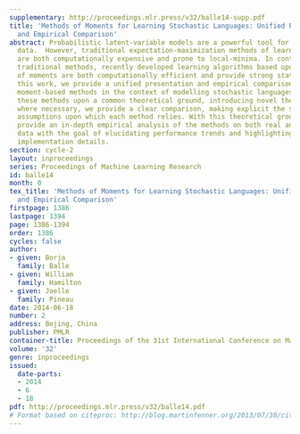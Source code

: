 ```yaml
---
supplementary: http://proceedings.mlr.press/v32/balle14-supp.pdf
title: 'Methods of Moments for Learning Stochastic Languages: Unified Presentation
  and Empirical Comparison'
abstract: Probabilistic latent-variable models are a powerful tool for modelling structured
  data.  However, traditional expectation-maximization methods of learning such models
  are both computationally expensive and prone to local-minima. In contrast to these
  traditional methods, recently developed learning algorithms based upon the method
  of moments are both computationally efficient and provide strong statistical guarantees.  In
  this work, we provide a unified presentation and empirical comparison of three general
  moment-based methods in the context of modelling stochastic languages. By rephrasing
  these methods upon a common theoretical ground, introducing novel theoretical results
  where necessary, we provide a clear comparison, making explicit the statistical
  assumptions upon which each method relies. With this theoretical grounding, we then
  provide an in-depth empirical analysis of the methods on both real and synthetic
  data with the goal of elucidating performance trends and highlighting important
  implementation details.
section: cycle-2
layout: inproceedings
series: Proceedings of Machine Learning Research
id: balle14
month: 0
tex_title: 'Methods of Moments for Learning Stochastic Languages: Unified Presentation
  and Empirical Comparison'
firstpage: 1386
lastpage: 1394
page: 1386-1394
order: 1386
cycles: false
author:
- given: Borja
  family: Balle
- given: William
  family: Hamilton
- given: Joelle
  family: Pineau
date: 2014-06-18
number: 2
address: Bejing, China
publisher: PMLR
container-title: Proceedings of the 31st International Conference on Machine Learning
volume: '32'
genre: inproceedings
issued:
  date-parts:
  - 2014
  - 6
  - 18
pdf: http://proceedings.mlr.press/v32/balle14.pdf
# Format based on citeproc: http://blog.martinfenner.org/2013/07/30/citeproc-yaml-for-bibliographies/
---
```


